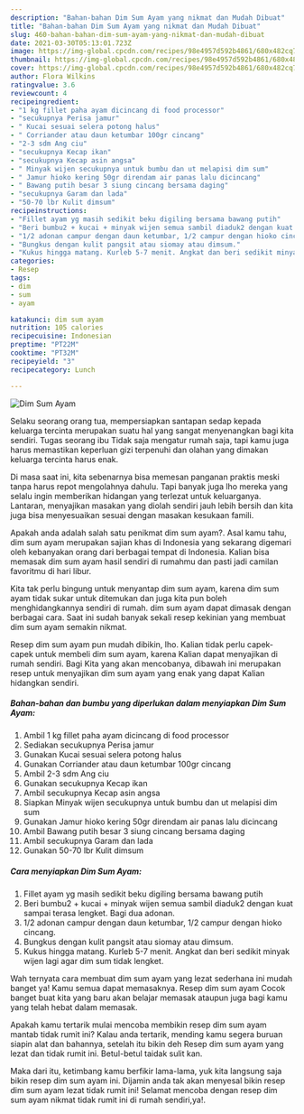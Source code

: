 ```yaml
---
description: "Bahan-bahan Dim Sum Ayam yang nikmat dan Mudah Dibuat"
title: "Bahan-bahan Dim Sum Ayam yang nikmat dan Mudah Dibuat"
slug: 460-bahan-bahan-dim-sum-ayam-yang-nikmat-dan-mudah-dibuat
date: 2021-03-30T05:13:01.723Z
image: https://img-global.cpcdn.com/recipes/98e4957d592b4861/680x482cq70/dim-sum-ayam-foto-resep-utama.jpg
thumbnail: https://img-global.cpcdn.com/recipes/98e4957d592b4861/680x482cq70/dim-sum-ayam-foto-resep-utama.jpg
cover: https://img-global.cpcdn.com/recipes/98e4957d592b4861/680x482cq70/dim-sum-ayam-foto-resep-utama.jpg
author: Flora Wilkins
ratingvalue: 3.6
reviewcount: 4
recipeingredient:
- "1 kg fillet paha ayam dicincang di food processor"
- "secukupnya Perisa jamur"
- " Kucai sesuai selera potong halus"
- " Corriander atau daun ketumbar 100gr cincang"
- "2-3 sdm Ang ciu"
- "secukupnya Kecap ikan"
- "secukupnya Kecap asin angsa"
- " Minyak wijen secukupnya untuk bumbu dan ut melapisi dim sum"
- " Jamur hioko kering 50gr direndam air panas lalu dicincang"
- " Bawang putih besar 3 siung cincang bersama daging"
- "secukupnya Garam dan lada"
- "50-70 lbr Kulit dimsum"
recipeinstructions:
- "Fillet ayam yg masih sedikit beku digiling bersama bawang putih"
- "Beri bumbu2 + kucai + minyak wijen semua sambil diaduk2 dengan kuat sampai terasa lengket. Bagi dua adonan."
- "1/2 adonan campur dengan daun ketumbar, 1/2 campur dengan hioko cincang."
- "Bungkus dengan kulit pangsit atau siomay atau dimsum."
- "Kukus hingga matang. Kurleb 5-7 menit. Angkat dan beri sedikit minyak wijen lagi agar dim sum tidak lengket."
categories:
- Resep
tags:
- dim
- sum
- ayam

katakunci: dim sum ayam 
nutrition: 105 calories
recipecuisine: Indonesian
preptime: "PT22M"
cooktime: "PT32M"
recipeyield: "3"
recipecategory: Lunch

---
```



![Dim Sum Ayam](https://img-global.cpcdn.com/recipes/98e4957d592b4861/680x482cq70/dim-sum-ayam-foto-resep-utama.jpg)

Selaku seorang orang tua, mempersiapkan santapan sedap kepada keluarga tercinta merupakan suatu hal yang sangat menyenangkan bagi kita sendiri. Tugas seorang ibu Tidak saja mengatur rumah saja, tapi kamu juga harus memastikan keperluan gizi terpenuhi dan olahan yang dimakan keluarga tercinta harus enak.

Di masa  saat ini, kita sebenarnya bisa memesan panganan praktis meski tanpa harus repot mengolahnya dahulu. Tapi banyak juga lho mereka yang selalu ingin memberikan hidangan yang terlezat untuk keluarganya. Lantaran, menyajikan masakan yang diolah sendiri jauh lebih bersih dan kita juga bisa menyesuaikan sesuai dengan masakan kesukaan famili. 



Apakah anda adalah salah satu penikmat dim sum ayam?. Asal kamu tahu, dim sum ayam merupakan sajian khas di Indonesia yang sekarang digemari oleh kebanyakan orang dari berbagai tempat di Indonesia. Kalian bisa memasak dim sum ayam hasil sendiri di rumahmu dan pasti jadi camilan favoritmu di hari libur.

Kita tak perlu bingung untuk menyantap dim sum ayam, karena dim sum ayam tidak sukar untuk ditemukan dan juga kita pun boleh menghidangkannya sendiri di rumah. dim sum ayam dapat dimasak dengan berbagai cara. Saat ini sudah banyak sekali resep kekinian yang membuat dim sum ayam semakin nikmat.

Resep dim sum ayam pun mudah dibikin, lho. Kalian tidak perlu capek-capek untuk membeli dim sum ayam, karena Kalian dapat menyajikan di rumah sendiri. Bagi Kita yang akan mencobanya, dibawah ini merupakan resep untuk menyajikan dim sum ayam yang enak yang dapat Kalian hidangkan sendiri.

<!--inarticleads1-->

##### Bahan-bahan dan bumbu yang diperlukan dalam menyiapkan Dim Sum Ayam:

1. Ambil 1 kg fillet paha ayam dicincang di food processor
1. Sediakan secukupnya Perisa jamur
1. Gunakan  Kucai sesuai selera potong halus
1. Gunakan  Corriander atau daun ketumbar 100gr cincang
1. Ambil 2-3 sdm Ang ciu
1. Gunakan secukupnya Kecap ikan
1. Ambil secukupnya Kecap asin angsa
1. Siapkan  Minyak wijen secukupnya untuk bumbu dan ut melapisi dim sum
1. Gunakan  Jamur hioko kering 50gr direndam air panas lalu dicincang
1. Ambil  Bawang putih besar 3 siung cincang bersama daging
1. Ambil secukupnya Garam dan lada
1. Gunakan 50-70 lbr Kulit dimsum




<!--inarticleads2-->

##### Cara menyiapkan Dim Sum Ayam:

1. Fillet ayam yg masih sedikit beku digiling bersama bawang putih
1. Beri bumbu2 + kucai + minyak wijen semua sambil diaduk2 dengan kuat sampai terasa lengket. Bagi dua adonan.
1. 1/2 adonan campur dengan daun ketumbar, 1/2 campur dengan hioko cincang.
1. Bungkus dengan kulit pangsit atau siomay atau dimsum.
1. Kukus hingga matang. Kurleb 5-7 menit. Angkat dan beri sedikit minyak wijen lagi agar dim sum tidak lengket.




Wah ternyata cara membuat dim sum ayam yang lezat sederhana ini mudah banget ya! Kamu semua dapat memasaknya. Resep dim sum ayam Cocok banget buat kita yang baru akan belajar memasak ataupun juga bagi kamu yang telah hebat dalam memasak.

Apakah kamu tertarik mulai mencoba membikin resep dim sum ayam mantab tidak rumit ini? Kalau anda tertarik, mending kamu segera buruan siapin alat dan bahannya, setelah itu bikin deh Resep dim sum ayam yang lezat dan tidak rumit ini. Betul-betul taidak sulit kan. 

Maka dari itu, ketimbang kamu berfikir lama-lama, yuk kita langsung saja bikin resep dim sum ayam ini. Dijamin anda tak akan menyesal bikin resep dim sum ayam lezat tidak rumit ini! Selamat mencoba dengan resep dim sum ayam nikmat tidak rumit ini di rumah sendiri,ya!.

